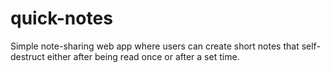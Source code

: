 # quick-notes
Simple note-sharing web app where users can create short notes that self-destruct either after being read once or after a set time.
